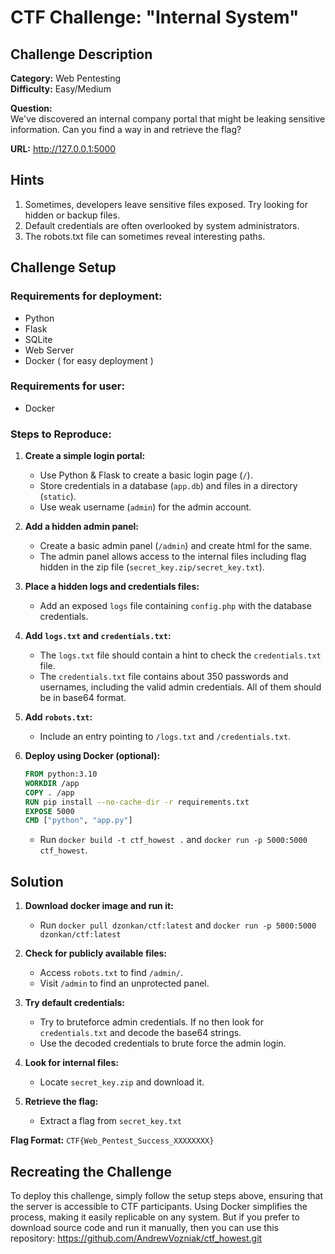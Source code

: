 # CTF Challenge: "Internal System"

## Challenge Description

**Category:** Web Pentesting  
**Difficulty:** Easy/Medium  

**Question:**  
We've discovered an internal company portal that might be leaking sensitive information. Can you find a way in and retrieve the flag?  

**URL:** http://127.0.0.1:5000

## Hints

1. Sometimes, developers leave sensitive files exposed. Try looking for hidden or backup files.
2. Default credentials are often overlooked by system administrators.
3. The robots.txt file can sometimes reveal interesting paths.

## Challenge Setup


### Requirements for deployment:
- Python
- Flask
- SQLite
- Web Server
- Docker ( for easy deployment )

### Requirements for user:
- Docker 

### Steps to Reproduce:
1. **Create a simple login portal:**  
   - Use Python & Flask to create a basic login page (`/`).
   - Store credentials in a database (`app.db`) and files in a directory (`static`).
   - Use weak username (`admin`) for the admin account.
 
2. **Add a hidden admin panel:**  
   - Create a basic admin panel (`/admin`) and create html  for the same.
   - The admin panel allows access to the internal files including flag hidden in the zip file (`secret_key.zip/secret_key.txt`).
3. **Place a hidden logs and credentials files:**  
   - Add an exposed `logs` file containing `config.php` with the database credentials.
   
4. **Add `logs.txt` and `credentials.txt`:**  
   - The `logs.txt` file should contain a hint to check the `credentials.txt` file.
   - The `credentials.txt` file contains about 350 passwords and usernames, including the valid admin credentials. All of them should be in base64 format.
   
5. **Add `robots.txt`:**  
   - Include an entry pointing to `/logs.txt` and `/credentials.txt`.
   
6. **Deploy using Docker (optional):**  
   ```dockerfile
   FROM python:3.10
   WORKDIR /app
   COPY . /app
   RUN pip install --no-cache-dir -r requirements.txt
   EXPOSE 5000
   CMD ["python", "app.py"]
   ```
   - Run `docker build -t ctf_howest .` and `docker run -p 5000:5000 ctf_howest`.

## Solution
1. **Download docker image and run it:**  
   - Run `docker pull dzonkan/ctf:latest` and `docker run -p 5000:5000 dzonkan/ctf:latest`

2. **Check for publicly available files:**  
   - Access `robots.txt` to find `/admin/`.
   - Visit `/admin` to find an unprotected panel.

3. **Try default credentials:**  
   - Try to bruteforce admin credentials. If no then look for `credentials.txt` and decode the base64 strings.
   - Use the decoded credentials to brute force the admin login.
   
4. **Look for internal files:**  
   - Locate `secret_key.zip` and download it.
   
5. **Retrieve the flag:**  
   - Extract a flag from `secret_key.txt`
   
**Flag Format:** `CTF{Web_Pentest_Success_XXXXXXXX}`

## Recreating the Challenge
To deploy this challenge, simply follow the setup steps above, ensuring that the server is accessible to CTF participants. Using Docker simplifies the process, making it easily replicable on any system.
But if you prefer to download source code and run it manually, then you can use this repository: https://github.com/AndrewVozniak/ctf_howest.git